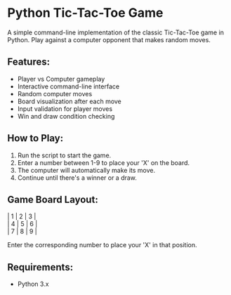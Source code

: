 # Python Tic-Tac-Toe Game

A simple command-line implementation of the classic Tic-Tac-Toe game in Python. Play against a computer opponent that makes random moves.

## Features:

- Player vs Computer gameplay
- Interactive command-line interface
- Random computer moves
- Board visualization after each move
- Input validation for player moves
- Win and draw condition checking

## How to Play:

1. Run the script to start the game.
2. Enter a number between 1-9 to place your 'X' on the board.
3. The computer will automatically make its move.
4. Continue until there's a winner or a draw.

## Game Board Layout:
| 1 | 2 | 3 | \
| 4 | 5 | 6 | \
| 7 | 8 | 9 | 

Enter the corresponding number to place your 'X' in that position.

## Requirements:

- Python 3.x
